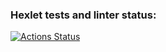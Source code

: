 ### Hexlet tests and linter status:
[![Actions Status](https://github.com/SZDRAGER/backend-project-lvl3/workflows/hexlet-check/badge.svg)](https://github.com/SZDRAGER/backend-project-lvl3/actions)